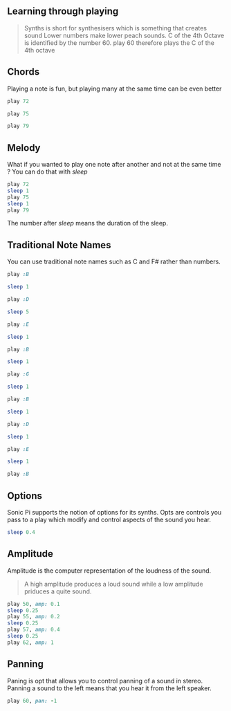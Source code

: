 
## Learning through playing

> Synths is short for synthesisers which is something that creates sound
Lower numbers make lower peach sounds.
>C of the 4th Octave is identified by the number 60. play 60 therefore plays the C of the 4th octave

## Chords
Playing a note is fun, but playing many at the same time can be even better

```ruby
play 72

play 75

play 79

```

## Melody
What if you wanted to play one note after another and not at the same time ?
You can do that with *sleep*

```ruby
play 72
sleep 1
play 75
sleep 1
play 79
```
The number after *sleep* means the duration of the sleep.

## Traditional Note Names

You can use traditional note names such as C and F# rather than numbers.

```ruby
play :B

sleep 1

play :D

sleep 5

play :E

sleep 1

play :B

sleep 1

play :G

sleep 1

play :B

sleep 1

play :D

sleep 1

play :E

sleep 1

play :B

```

## Options

Sonic Pi supports the notion of options for its synths. Opts are controls you pass to a play which modify and control aspects of the sound you hear.

```ruby
sleep 0.4
```

## Amplitude
Amplitude is the computer representation of the loudness of the sound.
> A high amplitude produces a loud sound while a low amplitude priduces a quite sound.

```ruby
play 50, amp: 0.1
sleep 0.25
play 55, amp: 0.2
sleep 0.25
play 57, amp: 0.4
sleep 0.25
play 62, amp: 1
```

## Panning
Paning is opt that allows you to control panning of a sound in stereo. 
Panning a sound to the left means that you hear it from the left speaker.

```ruby
play 60, pan: -1
```



